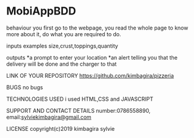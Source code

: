 # MobiAppBDD

behaviour
you first go to the webpage, you read the whole page to know more about it, do what you are required to do.

inputs examples
size,crust,toppings,quantity

outputs
*a prompt to enter your location
*an alert telling you that the delivery will be done and the charger to that

LINK OF YOUR REPOSITORY
https://github.com/kimbagira/pizzeria

BUGS
no bugs

TECHNOLOGIES USED
i used HTML,CSS and JAVASCRIPT

SUPPORT AND CONTACT DETAILS
number:0786558890, email:sylviekimbagira@gmail.com

LICENSE
copyright(c)2019 kimbagira  sylvie
